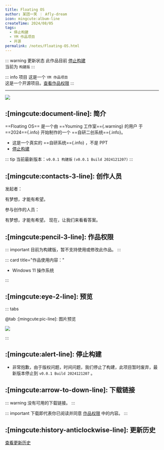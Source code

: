 ```yaml
---
title: Floating OS
author: 某团一笑 ︱ Afly-dream
icon: mingcute:album-line
createTime: 2024/08/05
tags:
  - 停止构建
  - YM 作品项目
  - 开源
permalink: /notes/Floating-OS.html
---
```


::: warning 更新状态
此作品目前 [停止构建](#停止构建)  
当前为 `构建版`
:::

::: info 项目
这是一个 `YM 作品项目`  
这是一个开源项目。[查看作品权限](#作品权限)
:::

---

![](https://ri.youming.v6.army/ft.png)

## :[mingcute:document-line]: 简介

==Floating OS== 是一个由 ==Youming 工作室=={.warning} 的用户 <Badge text="Afly-dream" type="info" /> 于 ==2024=={.info} 开始制作的一个 ==自研二创系统=={.info}。

- 这是一个真实的 ==自研系统=={.info} ，不是 PPT
- [停止构建](#停止构建)


::: tip 当前最新版本：`v0.0.1 构建版` `(v0.0.1 Build 2024121207)`
:::

## :[mingcute:contacts-3-line]: 创作人员

发起者：

<LinkCard title="Afly-dream" icon="https://ri.youming.v6.army/tx-3-ys.png" href="/notes/更多/工作室.html#afly-dream">
    有梦想，才能有希望。
</LinkCard>

参与创作的人员：

<LinkCard title="Afly-dream" icon="https://ri.youming.v6.army/tx-3-ys.png" href="/notes/更多/工作室.html#afly-dream">
    有梦想，才能有希望。
</LinkCard>

<LinkCard title="某团一笑" icon="https://ri.youming.v6.army/tx-2-ys.png" href="/notes/更多/工作室.html#某团一笑">
    现在，让我们来看看答案。
</LinkCard>

## :[mingcute:pencil-3-line]: 作品权限

::: important 目前为构建版，暂不支持使用或修改此作品。
:::

::: card title="作品使用内容："

- Windows 11 操作系统

:::

## :[mingcute:eye-2-line]: 预览

::: tabs

@tab :[mingcute:pic-line]: 图片预览

![](https://ri.youming.v6.army/ft-yl.png)

:::

## :[mingcute:alert-line]: 停止构建

- 非常抱歉，由于版权问题，时间问题，我们停止了构建，此项目暂时废弃，最新版本停止到 `v0.0.1 Build 2024121207` 。

## :[mingcute:arrow-to-down-line]: 下载链接

::: warning 没有可用的下载链接。
:::

::: important 下载即代表你已阅读并同意 [作品权限](#作品权限) 中的内容。
:::

## :[mingcute:history-anticlockwise-line]: 更新历史

[查看更新历史](/notes/更新历史/Floating-OS.html)
